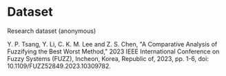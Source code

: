 # Dataset
Research dataset (anonymous)

Y. P. Tsang, Y. Li, C. K. M. Lee and Z. S. Chen, "A Comparative Analysis of Fuzzifying the Best Worst Method," 2023 IEEE International Conference on Fuzzy Systems (FUZZ), Incheon, Korea, Republic of, 2023, pp. 1-6, doi: 10.1109/FUZZ52849.2023.10309782.
